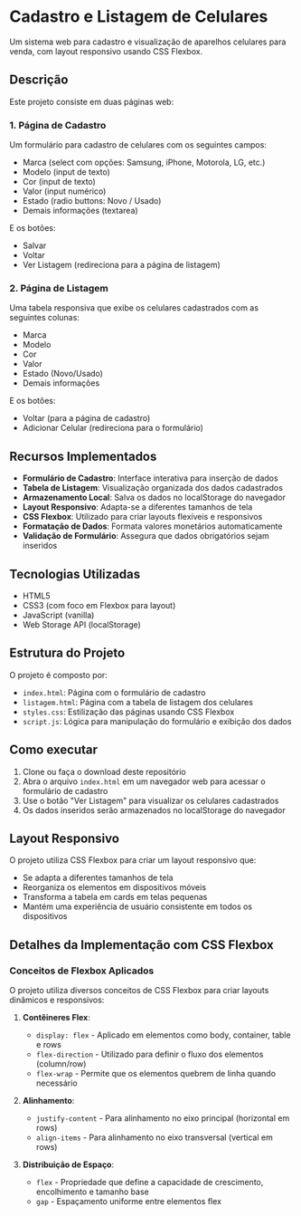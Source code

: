 # Cadastro e Listagem de Celulares

Um sistema web para cadastro e visualização de aparelhos celulares para venda, com layout responsivo usando CSS Flexbox.

## Descrição

Este projeto consiste em duas páginas web:

### 1. Página de Cadastro

Um formulário para cadastro de celulares com os seguintes campos:

-   Marca (select com opções: Samsung, iPhone, Motorola, LG, etc.)
-   Modelo (input de texto)
-   Cor (input de texto)
-   Valor (input numérico)
-   Estado (radio buttons: Novo / Usado)
-   Demais informações (textarea)

E os botões:

-   Salvar
-   Voltar
-   Ver Listagem (redireciona para a página de listagem)

### 2. Página de Listagem

Uma tabela responsiva que exibe os celulares cadastrados com as seguintes colunas:

-   Marca
-   Modelo
-   Cor
-   Valor
-   Estado (Novo/Usado)
-   Demais informações

E os botões:

-   Voltar (para a página de cadastro)
-   Adicionar Celular (redireciona para o formulário)

## Recursos Implementados

-   **Formulário de Cadastro**: Interface interativa para inserção de dados
-   **Tabela de Listagem**: Visualização organizada dos dados cadastrados
-   **Armazenamento Local**: Salva os dados no localStorage do navegador
-   **Layout Responsivo**: Adapta-se a diferentes tamanhos de tela
-   **CSS Flexbox**: Utilizado para criar layouts flexíveis e responsivos
-   **Formatação de Dados**: Formata valores monetários automaticamente
-   **Validação de Formulário**: Assegura que dados obrigatórios sejam inseridos

## Tecnologias Utilizadas

-   HTML5
-   CSS3 (com foco em Flexbox para layout)
-   JavaScript (vanilla)
-   Web Storage API (localStorage)

## Estrutura do Projeto

O projeto é composto por:

-   `index.html`: Página com o formulário de cadastro
-   `listagem.html`: Página com a tabela de listagem dos celulares
-   `styles.css`: Estilização das páginas usando CSS Flexbox
-   `script.js`: Lógica para manipulação do formulário e exibição dos dados

## Como executar

1. Clone ou faça o download deste repositório
2. Abra o arquivo `index.html` em um navegador web para acessar o formulário de cadastro
3. Use o botão "Ver Listagem" para visualizar os celulares cadastrados
4. Os dados inseridos serão armazenados no localStorage do navegador

## Layout Responsivo

O projeto utiliza CSS Flexbox para criar um layout responsivo que:

-   Se adapta a diferentes tamanhos de tela
-   Reorganiza os elementos em dispositivos móveis
-   Transforma a tabela em cards em telas pequenas
-   Mantém uma experiência de usuário consistente em todos os dispositivos

## Detalhes da Implementação com CSS Flexbox

### Conceitos de Flexbox Aplicados

O projeto utiliza diversos conceitos de CSS Flexbox para criar layouts dinâmicos e responsivos:

1. **Contêineres Flex**:

    - `display: flex` - Aplicado em elementos como body, container, table e rows
    - `flex-direction` - Utilizado para definir o fluxo dos elementos (column/row)
    - `flex-wrap` - Permite que os elementos quebrem de linha quando necessário

2. **Alinhamento**:

    - `justify-content` - Para alinhamento no eixo principal (horizontal em rows)
    - `align-items` - Para alinhamento no eixo transversal (vertical em rows)

3. **Distribuição de Espaço**:
    - `flex` - Propriedade que define a capacidade de crescimento, encolhimento e tamanho base
    - `gap` - Espaçamento uniforme entre elementos flex
